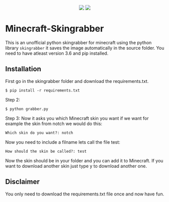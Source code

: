 <p align=center>
  <a target="_blank" href="https://www.python.org/downloads/" title="Python version"><img src="https://img.shields.io/badge/python-%3E=_3.6-green.svg"></a>
  <a target="_blank" href="LICENSE" title="License: MIT"><img src="https://img.shields.io/badge/License-MIT-blue.svg"></a>
  </p>

# Minecraft-Skingrabber

This is an unofficial python skingrabber for minecraft using the python library `skingrabber` it saves the image automatically in the source folder. You need to have atleast version 3.6 and pip installed.

## Installation

First go in the skingrabber folder and download the requirements.txt.
```
$ pip install -r requirements.txt
```

Step 2:
```
$ python grabber.py
```

Step 3:
Now it asks you which Minecraft skin you want if we want for example the skin from notch we would do this:
```
Which skin do you want?: notch
```
Now you need to include a filname lets call the file test:
```
How should the skin be called?: test
```
Now the skin should be in your folder and you can add it to Minecraft. If you want to download another skin just type y to download another one.

## Disclaimer

You only need to download the requirements.txt file once and now have fun.

